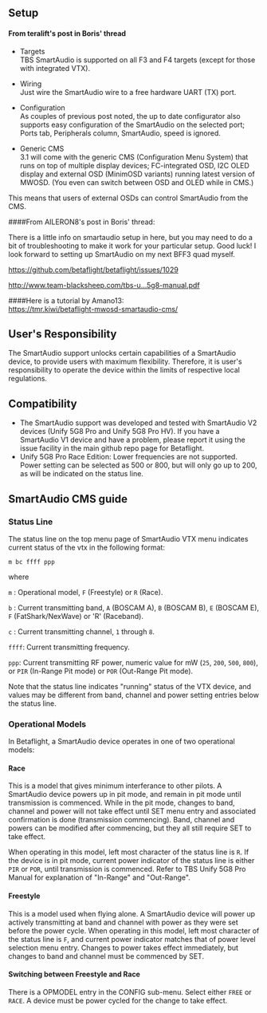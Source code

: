 ## Setup

#### From teralift's post in Boris' thread

- Targets  
TBS SmartAudio is supported on all F3 and F4 targets (except for those with integrated VTX).

- Wiring  
Just wire the SmartAudio wire to a free hardware UART (TX) port.

- Configuration  
As couples of previous post noted, the up to date configurator also supports easy configuration of the SmartAudio on the selected port; Ports tab, Peripherals column, SmartAudio, speed is ignored.

- Generic CMS  
3.1 will come with the generic CMS (Configuration Menu System) that runs on top of multiple display devices;  FC-integrated OSD, I2C OLED display and external OSD (MinimOSD variants) running latest version of MWOSD. (You even can switch between OSD and OLED while in CMS.)  

This means that users of external OSDs can control SmartAudio from the CMS.

####From AILERON8's post in Boris' thread:

There is a little info on smartaudio setup in here, but you may need to do a bit of troubleshooting to make it work for your particular setup. Good luck! I look forward to setting up SmartAudio on my next BFF3 quad myself.

https://github.com/betaflight/betaflight/issues/1029

http://www.team-blacksheep.com/tbs-u...5g8-manual.pdf   

####Here is a tutorial by Amano13:  
https://tmr.kiwi/betaflight-mwosd-smartaudio-cms/

## User's Responsibility

The SmartAudio support unlocks certain capabilities of a SmartAudio device, to provide users with maximum flexibility. Therefore, it is user's responsibility to operate the device within the limits of respective local regulations.

## Compatibility

- The SmartAudio support was developed and tested with SmartAudio V2 devices (Unify 5G8 Pro and Unify 5G8 Pro HV). If you have a SmartAudio V1 device and have a problem, please report it using the issue facility in the main github repo page for Betaflight.
- Unify 5G8 Pro Race Edition:
Lower frequencies are not supported.
Power setting can be selected as 500 or 800, but will only go up to 200, as will be indicated on the status line.

## SmartAudio CMS guide
### Status Line

The status line on the top menu page of SmartAudio VTX menu indicates current status of the vtx in the following format:

```
m bc ffff ppp
```

where

`m` : Operational model, `F` (Freestyle) or `R` (Race).

`b` : Current transmitting band, `A` (BOSCAM A), `B` (BOSCAM B), `E` (BOSCAM E), `F` (FatShark/NexWave) or 'R' (Raceband).

`c` : Current transmitting channel, `1` through `8`.

`ffff`: Current transmitting frequency.

`ppp`: Current transmitting RF power, numeric value for mW (`25`, `200`, `500`, `800`), or `PIR` (In-Range Pit mode) or `POR` (Out-Range Pit mode).

Note that the status line indicates "running" status of the VTX device, and values may be different from band, channel and power setting entries below the status line.

### Operational Models
In Betaflight, a SmartAudio device operates in one of two operational models:

#### Race 
This is a model that gives minimum interferance to other pilots.
A SmartAudio device powers up in pit mode, and remain in pit mode until transmission is commenced.
While in the pit mode, changes to band, channel and power will not take effect until SET menu entry and associated confirmation is done (transmission commencing).
Band, channel and powers can be modified after commencing, but they all still require SET to take effect.

When operating in this model, left most character of the status line is `R`.
If the device is in pit mode, current power indicator of the status line is either `PIR` or `POR`, until transmission is commenced.
Refer to TBS Unify 5G8 Pro Manual for explanation of "In-Range" and "Out-Range".

#### Freestyle 
This is a model used when flying alone. A SmartAudio device will power up actively transmitting at band and channel with power as they were set before the power cycle.
When operating in this model, left most character of the status line is `F`,
and current power indicator matches that of power level selection menu entry.
Changes to power takes effect immediately, but changes to band and channel must be commenced by SET.

#### Switching between Freestyle and Race
There is a OPMODEL entry in the CONFIG sub-menu. Select either `FREE` or `RACE`. A device must be power cycled for the change to take effect.